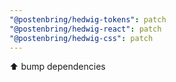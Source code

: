 ```yaml
---
"@postenbring/hedwig-tokens": patch
"@postenbring/hedwig-react": patch
"@postenbring/hedwig-css": patch
---
```


:arrow_up: bump dependencies
